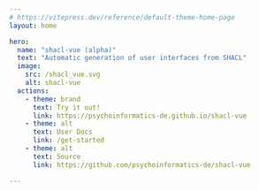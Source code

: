 ```yaml
---
# https://vitepress.dev/reference/default-theme-home-page
layout: home

hero:
  name: "shacl-vue (alpha)"
  text: "Automatic generation of user interfaces from SHACL"
  image:
    src: /shacl_vue.svg
    alt: shacl-vue
  actions:
    - theme: brand
      text: Try it out!
      link: https://psychoinformatics-de.github.io/shacl-vue
    - theme: alt
      text: User Docs
      link: /get-started
    - theme: alt
      text: Source
      link: https://github.com/psychoinformatics-de/shacl-vue

---
```


